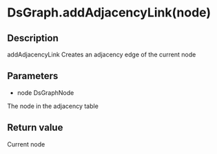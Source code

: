 # DsGraph.addAdjacencyLink(node)

## Description

addAdjacencyLink Creates an adjacency edge of the current node

## Parameters

- node DsGraphNode

The node in the adjacency table

## Return value

Current node
